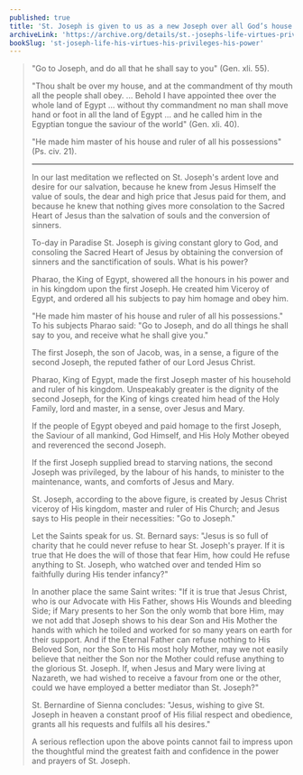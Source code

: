 ```yaml
---
published: true
title: 'St. Joseph is given to us as a new Joseph over all God’s house'
archiveLink: 'https://archive.org/details/st.-josephs-life-virtues-privileges-power/page/349?view=theater'
bookSlug: 'st-joseph-life-his-virtues-his-privileges-his-power'
---
```


> "Go to Joseph, and do all that he shall say to you" (Gen. xli. 55).
>
> "Thou shalt be over my house, and at the commandment of thy mouth all the people shall obey. ... Behold I have appointed thee over
the whole land of Egypt ... without thy commandment no man shall move hand or foot in all the land of Egypt ... and
he called him in the Egyptian tongue the saviour of the world" (Gen. xli. 40).
>
> "He made him master of his house and ruler of all his possessions" (Ps. civ. 21).
>
> ---
>
> In our last meditation we reflected on St. Joseph's ardent love and desire for our salvation, because he knew from Jesus Himself the value of souls, the dear and high price that Jesus paid for them, and because he knew that nothing gives more consolation to the Sacred Heart of Jesus than the salvation of souls and the conversion of sinners.
>
> To-day in Paradise St. Joseph is giving constant glory to God, and consoling the Sacred Heart of Jesus by obtaining the conversion of sinners and the sanctification of souls. What is his power?
>
> Pharao, the King of Egypt, showered all the honours in his power and in his kingdom upon the first Joseph. He created him Viceroy of Egypt, and ordered all his subjects to pay him homage and obey him.
>
> "He made him master of his house and ruler of all his possessions." To his subjects Pharao said: "Go to Joseph, and do all things he shall say to you, and receive what he shall give you."
>
> The first Joseph, the son of Jacob, was, in a sense, a figure of the second Joseph, the reputed father of our Lord Jesus Christ.
>
> Pharao, King of Egypt, made the first Joseph master of his household and ruler of his kingdom. Unspeakably greater is the dignity of the second Joseph, for the King of kings created him head of the Holy Family, lord and master, in a sense, over Jesus and Mary.
>
> If the people of Egypt obeyed and paid homage to the first Joseph, the Saviour of all mankind, God Himself, and His Holy Mother obeyed and reverenced the second Joseph.
>
> If the first Joseph supplied bread to starving nations, the second Joseph was privileged, by the labour of his hands, to minister to the maintenance, wants, and comforts of Jesus and Mary.
>
> St. Joseph, according to the above figure, is created by Jesus Christ viceroy of His kingdom, master and ruler of His Church; and Jesus says to His people in their necessities: "Go to Joseph."
>
> Let the Saints speak for us. St. Bernard says: "Jesus is so full of charity that he could never refuse to hear St. Joseph's prayer. If it is true that He does the will of those that fear Him, how could He refuse anything to St. Joseph, who watched over and tended Him so faithfully during His tender infancy?"
>
> In another place the same Saint writes: "If it is true that Jesus Christ, who is our Advocate with His Father, shows His Wounds and bleeding Side; if Mary presents to her Son the only womb that bore Him, may we not add that Joseph shows to his dear Son and His Mother the hands with which he toiled and worked for so many years on earth for their support. And if the Eternal Father can refuse nothing to His Beloved Son, nor the Son to His most holy Mother, may we not easily believe that neither the Son nor the Mother could refuse anything to the glorious St. Joseph. If, when Jesus and Mary were living at Nazareth, we had wished to receive a favour from one or the other, could we have employed a better mediator than St. Joseph?"
>
> St. Bernardine of Sienna concludes: "Jesus, wishing to give St. Joseph in heaven a constant proof of His filial respect and obedience, grants all his requests and fulfils all his desires."
>
> A serious reflection upon the above points cannot fail to impress upon the thoughtful mind the greatest faith and confidence in the power and prayers of St. Joseph.
